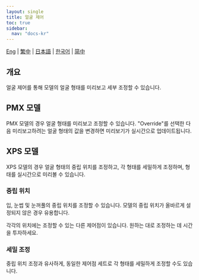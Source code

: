 ```yaml
---
layout: single
title: 얼굴 제어
toc: true
sidebar:
  nav: "docs-kr"
---
```


[Eng](/kr/dancexr/features/facial_control) | [繁中](/tw/kr/dancexr/features/facial_control) | [日本語](/jp/kr/dancexr/features/facial_control) | [한국어](/kr/kr/dancexr/features/facial_control) | [简中](/zh/kr/dancexr/features/facial_control)

## 개요
얼굴 제어를 통해 모델의 얼굴 형태를 미리보고 세부 조정할 수 있습니다.

## PMX 모델
PMX 모델의 경우 얼굴 형태를 미리보고 조정할 수 있습니다. "Override"를 선택한 다음 미리보고하려는 얼굴 형태의 값을 변경하면 미리보기가 실시간으로 업데이트됩니다.

## XPS 모델
XPS 모델의 경우 얼굴 형태의 중립 위치를 조정하고, 각 형태를 세밀하게 조정하며, 형태를 실시간으로 미리볼 수 있습니다.

### 중립 위치
입, 눈썹 및 눈꺼풀의 중립 위치를 조정할 수 있습니다. 모델의 중립 위치가 올바르게 설정되지 않은 경우 유용합니다.

각각의 위치에는 조정할 수 있는 다른 제어점이 있습니다. 원하는 대로 조정하는 데 시간을 투자하세요.

### 세밀 조정
중립 위치 조정과 유사하게, 동일한 제어점 세트로 각 형태를 세밀하게 조정할 수도 있습니다.